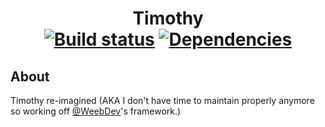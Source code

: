 <div align="center">
    <h1>
        Timothy<br/>
        <a href="https://travis-ci.org/finajo/timothy"><img src="https://travis-ci.org/finajo/timothy.svg?branch=master" alt="Build status" /></a>
        <a href="https://david-dm.org/finajo/timothy"><img src="https://img.shields.io/david/finajo/timothy.svg?maxAge=3600" alt="Dependencies" /></a>
    </h1>
</div>

## About
Timothy re-imagined (AKA I don't have time to maintain properly anymore so working off [@WeebDev](https://github.com/WeebDev)'s framework.)
